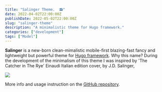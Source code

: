 ```yaml
---
title: "Salinger Theme.  📻"
date: 2022-04-02T22:00:00Z
publishDate: 2022-05-02T22:00:00Z
slug: "salinger-theme"
description: "A minimalistic theme for Hugo framework."
categories: ["development"]
tags: ["Model"]
---
```



__Salinger__ is a new-born clean-mimalistic mobile-first blazing-fast fancy and lightweight but powerful theme for [Hugo framework](https://gohugo.io).
Why this name? During the development of the minimalism of this theme I was inspired by 'The Catcher in The Rye' Einaudi Italian edition cover, by J.D. Salinger, 

![](/uploads/salinger.png)

More info and usage instruction on the [GitHub repository](https://github.com/jacksalici/salinger-theme).
